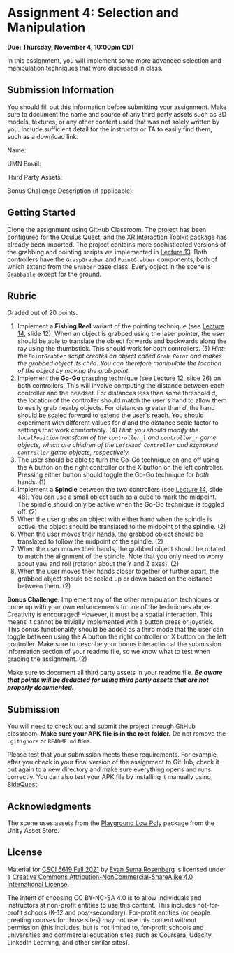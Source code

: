 # Assignment 4: Selection and Manipulation

**Due: Thursday, November 4, 10:00pm CDT**

In this assignment, you will implement some more advanced selection and manipulation techniques that were discussed in class.

## Submission Information

You should fill out this information before submitting your assignment.  Make sure to document the name and source of any third party assets such as 3D models, textures, or any other content used that was not solely written by you.  Include sufficient detail for the instructor or TA to easily find them, such as a download link.

Name: 

UMN Email:

Third Party Assets:

Bonus Challenge Description (if applicable):

## Getting Started

Clone the assignment using GitHub Classroom.  The project has been configured for the Oculus Quest, and the [XR Interaction Toolkit](https://docs.unity3d.com/Packages/com.unity.xr.interaction.toolkit@1.0/manual/index.html) package has already been imported.  The project contains more sophisticated versions of the grabbing and pointing scripts we implemented in [Lecture 13](https://github.com/CSCI-5619-Fall-2021/Lecture-13).  Both controllers have the `GraspGrabber` and `PointGrabber` components, both of which extend from the `Grabber` base class.  Every object in the scene is `Grabbable` except for the ground.

## Rubric

Graded out of 20 points. 

1. Implement a **Fishing Reel** variant of the pointing technique (see [Lecture 14](https://www.beautiful.ai/player/-MmYjKi7-rNfp52MCqKE), slide 12).  When an object is grabbed using the laser pointer, the user should be able to translate the object forwards and backwards along the ray using the thumbstick.  This should work for both controllers.  (5)
   *Hint: the `PointGrabber` script creates an object called `Grab Point` and makes the grabbed object its child.  You can therefore manipulate the location of the object by moving the grab point.*
2. Implement the **Go-Go** grasping technique (see [Lecture 12](https://www.beautiful.ai/player/-Mm-BRr29z-cOImVB72w), slide 26) on both controllers.  This will involve computing the distance between each controller and the headset.  For distances less than some threshold *d*, the location of the controller should match the user's hand to allow them to easily grab nearby objects.  For distances greater than *d*, the hand should be scaled forward to extend the user's reach.  You should experiment with different values for *d* and the distance scale factor to settings that work comfortably. (4)
   *Hint: you should modify the `localPosition` transform of the `controller_l` and `controller_r` game objects, which are children of the `LeftHand Controller` and `RightHand Controller` game objects, respectively.*
3. The user should be able to turn the Go-Go technique on and off using the A button on the right controller or the X button on the left controller.  Pressing either button should toggle the Go-Go technique for *both* hands. (1)
4. Implement a **Spindle** between the two controllers (see [Lecture 14](https://www.beautiful.ai/player/-MmYjKi7-rNfp52MCqKE), slide 48).  You can use a small object such as a cube to mark the midpoint.  The spindle should only be active when the Go-Go technique is toggled off. (2)
5. When the user grabs an object with either hand when the spindle is active, the object should be translated to the midpoint of the spindle. (2)
6. When the user moves their hands, the grabbed object should be translated to follow the midpoint of the spindle.  (2)
7. When the user moves their hands, the grabbed object should be rotated to match the alignment of the spindle.  Note that you only need to worry about yaw and roll (rotation about the Y and Z axes).  (2)
8. When the user moves their hands closer together or further apart, the grabbed object should be scaled up or down based on the distance between them.  (2)

**Bonus Challenge:**  Implement any of the other manipulation techniques or come up with your own enhancements to one of the techniques above.  Creativity is encouraged!  However, it must be a spatial interaction.  This means it cannot be trivially implemented with a button press or joystick.  This bonus functionality should be added as a third mode that the user can toggle between using the A button the right controller or X button on the left controller.  Make sure to describe your bonus interaction at the submission information section of your readme file, so we know what to test when grading the assignment.  (2)

Make sure to document all third party assets in your readme file. ***Be aware that points will be deducted for using third party assets that are not properly documented.***

## Submission

You will need to check out and submit the project through GitHub classroom.  **Make sure your APK file is in the root folder.** Do not remove the `.gitignore` or `README.md` files.

Please test that your submission meets these requirements.  For example, after you check in your final version of the assignment to GitHub, check it out again to a new directory and make sure everything opens and runs correctly.  You can also test your APK file by installing it manually using [SideQuest](https://sidequestvr.com/).

## Acknowledgments

The scene uses assets from the [Playground Low Poly](https://assetstore.unity.com/packages/3d/environments/playground-low-poly-191533) package from the Unity Asset Store.

## License

Material for [CSCI 5619 Fall 2021](https://canvas.umn.edu/courses/268490) by [Evan Suma Rosenberg](https://illusioneering.umn.edu/) is licensed under a [Creative Commons Attribution-NonCommercial-ShareAlike 4.0 International License](http://creativecommons.org/licenses/by-nc-sa/4.0/).

The intent of choosing CC BY-NC-SA 4.0 is to allow individuals and instructors at non-profit entities to use this content.  This includes not-for-profit schools (K-12 and post-secondary). For-profit entities (or people creating courses for those sites) may not use this content without permission (this includes, but is not limited to, for-profit schools and universities and commercial education sites such as Coursera, Udacity, LinkedIn Learning, and other similar sites).   
